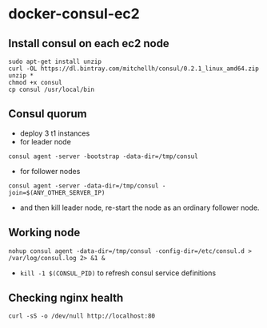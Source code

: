 docker-consul-ec2
=================

Install consul on each ec2 node
--------------
```
sudo apt-get install unzip
curl -OL https://dl.bintray.com/mitchellh/consul/0.2.1_linux_amd64.zip
unzip *
chmod +x consul
cp consul /usr/local/bin
```

Consul quorum
--------------------
  - deploy 3 t1 instances
 - for leader node
```
consul agent -server -bootstrap -data-dir=/tmp/consul
```
 - for follower nodes
```
consul agent -server -data-dir=/tmp/consul -join=$(ANY_OTHER_SERVER_IP)
```
 - and then kill leader node, re-start the node as an ordinary follower node.

Working node
-------------------
```
nohup consul agent -data-dir=/tmp/consul -config-dir=/etc/consul.d > /var/log/consul.log 2> &1 &
```
- ```kill -1 $(CONSUL_PID)``` to refresh consul service definitions

Checking nginx health
------------------
```curl -sS -o /dev/null http://localhost:80```

